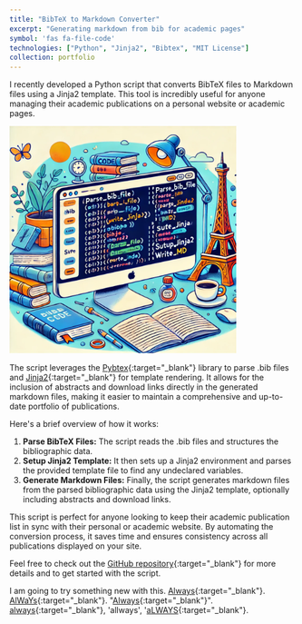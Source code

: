 ```yaml
---
title: "BibTeX to Markdown Converter"
excerpt: "Generating markdown from bib for academic pages"
symbol: 'fas fa-file-code'
technologies: ["Python", "Jinja2", "Bibtex", "MIT License"]
collection: portfolio
---
```


I recently developed a Python script that converts BibTeX files to Markdown files using a Jinja2 template. This tool is incredibly useful for anyone managing their academic publications on a personal website or academic pages.

<img src="/images/bib2md_picture.webp" alt="BibTeX to Markdown Converter" width="400px">

The script leverages the [Pybtex](https://pybtex.org/){:target="_blank"} library to parse .bib files and [Jinja2](https://jinja.palletsprojects.com/){:target="_blank"} for template rendering. It allows for the inclusion of abstracts and download links directly in the generated markdown files, making it easier to maintain a comprehensive and up-to-date portfolio of publications.

Here's a brief overview of how it works:

1. **Parse BibTeX Files:** The script reads the .bib files and structures the bibliographic data.
2. **Setup Jinja2 Template:** It then sets up a Jinja2 environment and parses the provided template file to find any undeclared variables.
3. **Generate Markdown Files:** Finally, the script generates markdown files from the parsed bibliographic data using the Jinja2 template, optionally including abstracts and download links.

This script is perfect for anyone looking to keep their academic publication list in sync with their personal or academic website. By automating the conversion process, it saves time and ensures consistency across all publications displayed on your site.

Feel free to check out the [GitHub repository](https://github.com/armandyam/bib2md){:target="_blank"} for more details and to get started with the script.

I am going to try something new with this. [Always](https://media.gifdb.com/severus-snape-always-7uaebm4cohnfo0a6.gif){:target="_blank"}. [AlWaYs](https://media.gifdb.com/severus-snape-always-7uaebm4cohnfo0a6.gif){:target="_blank"}. "[Always](https://media.gifdb.com/severus-snape-always-7uaebm4cohnfo0a6.gif){:target="_blank"}". [always](https://media.gifdb.com/severus-snape-always-7uaebm4cohnfo0a6.gif){:target="_blank"}, 'allways', '[aLWAYS](https://media.gifdb.com/severus-snape-always-7uaebm4cohnfo0a6.gif){:target="_blank"}.
